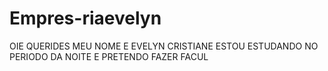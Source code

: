 # Empres-riaevelyn
OIE QUERIDES 
MEU NOME E EVELYN CRISTIANE 
ESTOU ESTUDANDO NO PERIODO DA NOITE E PRETENDO FAZER FACUL
